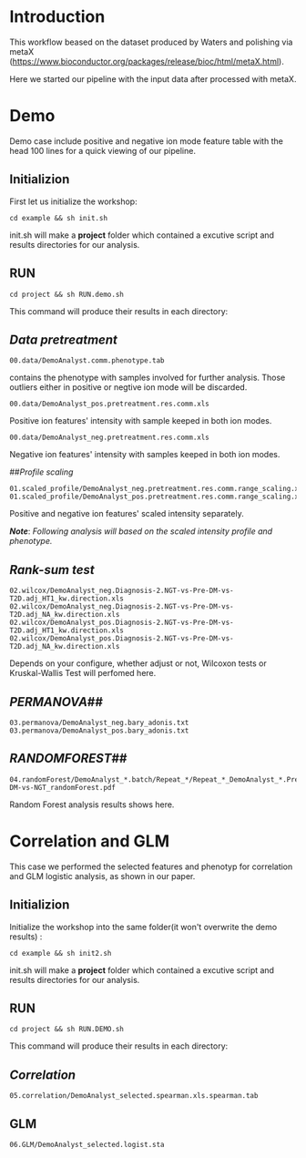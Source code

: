 # Introduction

This workflow beased on the dataset produced by Waters and polishing via metaX (https://www.bioconductor.org/packages/release/bioc/html/metaX.html). 

Here we started our pipeline with the input data after processed with metaX.

# Demo 

Demo case include positive and negative ion mode feature table with the head 100 lines for a quick viewing of our pipeline.

## Initializion

First let us initialize the workshop:

```shell
cd example && sh init.sh
```

init.sh will make a **project** folder which contained a excutive script and results directories for our analysis.

## RUN

```shell
cd project && sh RUN.demo.sh
```

This command will produce their results in each directory:

## *Data pretreatment*

```
00.data/DemoAnalyst.comm.phenotype.tab
``` 

contains the phenotype with samples involved for further analysis. Those outliers either in positive or negtive ion mode will be discarded.

```
00.data/DemoAnalyst_pos.pretreatment.res.comm.xls
```

Positive ion features' intensity with sample keeped in both ion modes.

```
00.data/DemoAnalyst_neg.pretreatment.res.comm.xls
```

Negative ion features' intensity with samples keeped in both ion modes.

##*Profile scaling*

```
01.scaled_profile/DemoAnalyst_neg.pretreatment.res.comm.range_scaling.xls
01.scaled_profile/DemoAnalyst_pos.pretreatment.res.comm.range_scaling.xls
```

Positive and negative ion features' scaled intensity separately.

***Note***: *Following analysis will based on the scaled intensity profile and phenotype.*

## *Rank-sum test*

```
02.wilcox/DemoAnalyst_neg.Diagnosis-2.NGT-vs-Pre-DM-vs-T2D.adj_HT1_kw.direction.xls
02.wilcox/DemoAnalyst_neg.Diagnosis-2.NGT-vs-Pre-DM-vs-T2D.adj_NA_kw.direction.xls
02.wilcox/DemoAnalyst_pos.Diagnosis-2.NGT-vs-Pre-DM-vs-T2D.adj_HT1_kw.direction.xls
02.wilcox/DemoAnalyst_pos.Diagnosis-2.NGT-vs-Pre-DM-vs-T2D.adj_NA_kw.direction.xls
```

Depends on your configure, whether adjust or not,  Wilcoxon tests or Kruskal-Wallis Test will perfomed here.

## *PERMANOVA*##

```
03.permanova/DemoAnalyst_neg.bary_adonis.txt
03.permanova/DemoAnalyst_pos.bary_adonis.txt
```

## *RANDOMFOREST*##

```
04.randomForest/DemoAnalyst_*.batch/Repeat_*/Repeat_*_DemoAnalyst_*.Pre-DM-vs-NGT_randomForest.pdf
```

Random Forest analysis results shows here.

# Correlation and GLM 

This case we performed the selected features and phenotyp for correlation and GLM logistic analysis, as shown in our paper.

## Initializion

Initialize the workshop into the same folder(it won't overwrite the demo results) :

```shell
cd example && sh init2.sh
```

init.sh will make a **project** folder which contained a excutive script and results directories for our analysis.

## RUN

```shell
cd project && sh RUN.DEMO.sh
```

This command will produce their results in each directory:

## *Correlation*

```
05.correlation/DemoAnalyst_selected.spearman.xls.spearman.tab
``` 

## GLM

```
06.GLM/DemoAnalyst_selected.logist.sta
```

 







